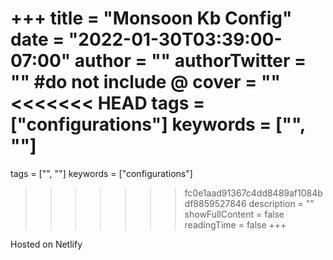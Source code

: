 +++
title = "Monsoon Kb Config"
date = "2022-01-30T03:39:00-07:00"
author = ""
authorTwitter = "" #do not include @
cover = ""
<<<<<<< HEAD
tags = ["configurations"]
keywords = ["", ""]
=======
tags = ["", ""]
keywords = ["configurations"]
>>>>>>> fc0e1aad91367c4dd8489af1084bdf8859527846
description = ""
showFullContent = false
readingTime = false
+++

Hosted on Netlify